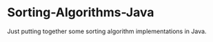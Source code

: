 Sorting-Algorithms-Java
=======================

Just putting together some sorting algorithm implementations in Java.
